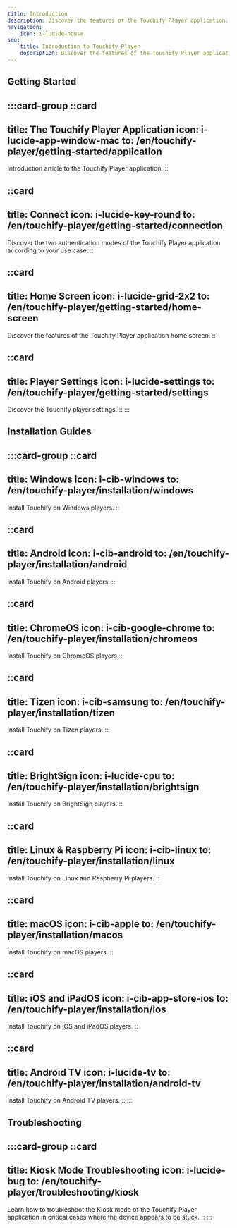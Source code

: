 ```yaml
---
title: Introduction
description: Discover the features of the Touchify Player application. Install and configure the application on your devices.
navigation:
    icon: i-lucide-house
seo:
    title: Introduction to Touchify Player
    description: Discover the features of the Touchify Player application. Install and configure the application on your devices.
---
```


## Getting Started

:::card-group
  ::card
  ---
  title: The Touchify Player Application
  icon: i-lucide-app-window-mac
  to: /en/touchify-player/getting-started/application
  ---
  Introduction article to the Touchify Player application.
  ::

  ::card
  ---
  title: Connect
  icon: i-lucide-key-round
  to: /en/touchify-player/getting-started/connection
  ---
  Discover the two authentication modes of the Touchify Player application according to your use case.
  ::

  ::card
  ---
  title: Home Screen
  icon: i-lucide-grid-2x2
  to: /en/touchify-player/getting-started/home-screen
  ---
  Discover the features of the Touchify Player application home screen.
  ::

  ::card
  ---
  title: Player Settings
  icon: i-lucide-settings
  to: /en/touchify-player/getting-started/settings
  ---
  Discover the Touchify player settings.
  ::
:::

## Installation Guides

:::card-group
  ::card
  ---
  title: Windows
  icon: i-cib-windows
  to: /en/touchify-player/installation/windows
  ---
  Install Touchify on Windows players.
  ::

  ::card
  ---
  title: Android
  icon: i-cib-android
  to: /en/touchify-player/installation/android
  ---
  Install Touchify on Android players.
  ::
  
  ::card
  ---
  title: ChromeOS
  icon: i-cib-google-chrome
  to: /en/touchify-player/installation/chromeos
  ---
  Install Touchify on ChromeOS players.
  ::
  
  ::card
  ---
  title: Tizen
  icon: i-cib-samsung
  to: /en/touchify-player/installation/tizen
  ---
  Install Touchify on Tizen players.
  ::
  
  ::card
  ---
  title: BrightSign
  icon: i-lucide-cpu
  to: /en/touchify-player/installation/brightsign
  ---
  Install Touchify on BrightSign players.
  ::

  ::card
  ---
  title: Linux & Raspberry Pi
  icon: i-cib-linux
  to: /en/touchify-player/installation/linux
  ---
  Install Touchify on Linux and Raspberry Pi players.
  ::

  ::card
  ---
  title: macOS
  icon: i-cib-apple
  to: /en/touchify-player/installation/macos
  ---
  Install Touchify on macOS players.
  ::

  ::card
  ---
  title: iOS and iPadOS
  icon: i-cib-app-store-ios
  to: /en/touchify-player/installation/ios
  ---
  Install Touchify on iOS and iPadOS players.
  ::

  ::card
  ---
  title: Android TV
  icon: i-lucide-tv
  to: /en/touchify-player/installation/android-tv
  ---
  Install Touchify on Android TV players.
  ::
:::

## Troubleshooting

:::card-group
  ::card
  ---
  title: Kiosk Mode Troubleshooting
  icon: i-lucide-bug
  to: /en/touchify-player/troubleshooting/kiosk
  ---
  Learn how to troubleshoot the Kiosk mode of the Touchify Player application in critical cases where the device appears to be stuck.
  ::
:::
